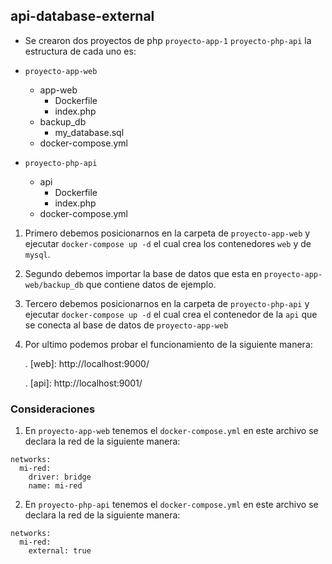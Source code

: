 ## api-database-external

- Se crearon dos proyectos de php `proyecto-app-1` `proyecto-php-api` la estructura de cada uno es:

- `proyecto-app-web`

  - app-web
    - Dockerfile
    - index.php
  - backup_db
    - my_database.sql
  - docker-compose.yml

- `proyecto-php-api`
  - api
    - Dockerfile
    - index.php
  - docker-compose.yml

1. Primero debemos posicionarnos en la carpeta de `proyecto-app-web` y ejecutar `docker-compose up -d` el cual crea los contenedores `web` y de `mysql`.
2. Segundo debemos importar la base de datos que esta en `proyecto-app-web/backup_db` que contiene datos de ejemplo.
3. Tercero debemos posicionarnos en la carpeta de `proyecto-php-api` y ejecutar `docker-compose up -d` el cual crea el contenedor de la `api` que se conecta al base de datos de `proyecto-app-web`
4. Por ultimo podemos probar el funcionamiento de la siguiente manera:

   . [web]: http://localhost:9000/

   . [api]: http://localhost:9001/

### Consideraciones

1. En `proyecto-app-web` tenemos el `docker-compose.yml` en este archivo se declara la red de la siguiente manera:

```
networks:
  mi-red:
    driver: bridge
    name: mi-red

```

2. En `proyecto-php-api` tenemos el `docker-compose.yml` en este archivo se declara la red de la siguiente manera:

```
networks:
  mi-red:
    external: true

```
